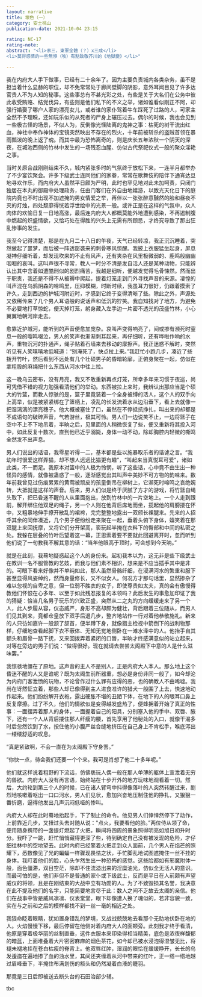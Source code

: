 ```yaml
---
layout: narrative
title: 壞色（一）
category: 安土桃山
publication-date: 2021-10-04 23:15

rating: NC-17
rating-note:
abstract: "<li>家三，東軍全體（？）x三成</li>
<li>莫得感情的一些無慘（咳）有點致敬芥川的《地獄變》</li>"

---
```


我在内府大人手下做事，已经有二十余年了。因为主要负责城内各类杂务，虽不是担当着什么显赫的职位，却不免常常处于廊间壁脚的阴影，意外耳闻目见了许多达官贵人不为人知的秘事。这些事总有不甚光彩之处，有些是关于大名们在公务中彼此收受贿赂、结党伐异，有些则是他们私下的不义之举，诸如谁看似刚正不阿，却强行婚娶了哪户人家的漂亮女儿，或者谁的家仆驾着牛车踩死了过路的人，可家主全然不予理睬，还如玩乐似的从死者的尸身上碾压过去。偶尔的时候，我也会见到一些极古怪的场景，不似人为，反倒像光怪陆离的鬼神之事：枯死的树干流出红血，神社中奉作神体的宝镜突然映出不存在的烈火，十年前被斩杀的盗贼首领在暴雨瓢泼的晚上返了魂。而其中最为恐怖离奇的，则是庆长五年浓秋一个阴天的深夜，在城池西侧的竹林中发生的一场残忍血腥、仿似古代祭祀仪式一般的聚众淫艳之事。
 
当时关原合战刚刚结束不久，城内紧张多时的气氛终于放松下来，一连半月都举办了不少宴饮聚会。许多下级武士连同他们的家眷，常常在歌舞伎的陪伴下通宵达旦地寻欢作乐，而内府大人虽然平日颇为严明，此时也罕见地对此未加呵责，只闭门独居在本丸的御殿中处理政务，任由门客们在外自由地嬉游，以致光天化日下的庭院内竟也不时出现不加遮掩的男女情爱之举，再伴以一张张醉意醺然的脸和昼夜不灭的灯烛，四处颓靡得恍若浮世绘中的光景一般。或许正是在这样的气氛中，众人肉体的欢愉日复一日地高涨，最后连内府大人都概莫能外地遭到感染，不再遏制腹中燃起的炽盛情欲，又恰巧处在得胜的兴头上无需有所顾忌，才终究导致了那出狂乱惨事的发生。
 
我至今记得清楚，那是在九月二十八日的午夜，天气已经转凉，我正沉沉睡着，突然做起了噩梦，而后被一阵透窗袭来的刺骨寒风惊醒。我披上衣服猛坐起身，屏息凝神仔细听着，却发现吹来的不止有风声，还有夹杂在风里极微弱的、鹿鸣般幽幽咽咽的哀叫。这叫声很不寻常，教人一时分不清是发自活人还是某种动物，只能辨认出其中含着如遭酷刑似的剧烈痛苦，我越是细听，便越发觉得毛骨悚然。然而出于职责，我还是不得不从被褥中爬起，提着灯笼走到门外寻找声音的来源。凄惶的叫声混在乌鸦阴森的啼鸣里，压抑模糊，时断时续，我虽耳力很好，仍跟着摸索了许久，走到西边的护城河附近时，才感到它终于变得清晰了些。除此之外，声源处又依稀传来了几个男人耳语般的说话声和低沉的狞笑。我自知找对了地方，为避免不必要地打草惊蛇，便灭掉灯笼，躬身藏入左手边一片密不透光的茂盛竹林，小心翼翼地朝河岸走去。
 
愈靠近护城河，能听到的声音便愈加庞杂。哀叫声变得响亮了，间或掺有濒死时窒息一般的嘤鸣啜泣，男人的笑声也渐渐刺耳起来，再仔细听，还有哗啦作响的水声，重物沉河的扑通声，绳子贴着石墙来去移动的摩擦声。我正迷惑不解时，突然听见有人笑嘻嘻地低喊道：“别淹死了，快点拉上来。”我赶忙小跑几步，凑近了些拨开竹叶，然后看到不远处有几个壮硕男子的昏暗轮廓，正俯身聚在一起，仿似在拿粗股的麻绳把什么东西从河水中往上拉。
 
这一晚乌云密布，没有月亮，我又不敢重新再点灯笼，所幸多年来习惯于夜巡，尚可凭借不错的视力勉强看清他们的举动。东西被拉上来时，我辨认出那应当是个硕大的竹篮，而教人惊骇的是，篮子里竟装着一个全身被缚的活人，这个人的双手向上高举，似是被紧紧绑在了篮柄上，凌乱的长发流着水从边沿垂下，看上去就像一把湿漓漓的漂亮穗子。他大概被塞住了口，虽然在不停抵抗挣扎，叫出来的却都是不成语句的破碎声音，气若游丝，极其可怜。男人们一边说笑不止，一边将篮子在空中不上不下地吊着，半晌之后，见里面的人稍微恢复了些，便又重新将其投入河中，如此反复十数次，直到他已近乎溺毙，身体一动不动，除却胸腔内轻微的嘶鸣全然发不出声息。
 
男人们说出的话语，我零星听得一二，基本都是些以施暴取乐者的谐谑之言。“我幼年时很爱这样弄猫，却不想人远远比猫更有趣”，“叫起来当真悦耳可爱”，诸如此类，不一而足。我原本对篮中的人极为怜悯，听了这些话，心中竟不由生出一种怪异的感情，就像被蛊惑了一般，逐渐感觉出其叫声中美妙不可方物的韵味来。数年前我曾见过伤痕累累的黄莺被顽皮的孩童倒吊在柳树上，它濒死时啼鸣之哀绝婉转，大抵就是这样的声音。后来，男人们似是终于厌腻了方才的游戏，将竹篮自绳头取下，把已昏迷不醒的人从里面抱出，放到竹林中的一片空地上。一个人走到跟前，解开绑住他双足的绳子，另一个人则在他背后席地而坐，揽起他的肩膀搂在怀中，又粗暴地伸手撩开散乱的裙袴，完完整整地露出一双颀长裸腿来。先来的人招呼其余的同伴凑近，几个男子便纷纷走来聚在一起，垂着头俯下身体，嬉笑着在那双腿上来回抚摩，又将它们分开架高，亵玩起半掩在衣料下的臀部和中间的私密之处。我躲在层叠的竹叶后望着这一幕，正思索着要不要就此回避离开时，忽而听到他们说了一句教我不解其意的话：“当年他眼高于顶时，可会想到今天呐。”
 
就是在此刻，我蓦地疑惑起这个人的身份来。起初我本以为，这无非是些下级武士在教训一名不服管教的艺妓，而我与他们素不相识，想来是不应当插手其中是非的。可眼下看来好像并不单纯如此，那人虽然骨骼纤细，在浸满河水的繁重和服下甚至显得风姿绰约，然而身量修长，又不似女人。何况方才那句话里，显然掺杂了难以忽视的自卑之意，但一位弱不胜衣的女子，即使尊贵如太夫，真的会有傲慢得教他们怀恨在心多年、以至于如此残忍报复的本领吗？此后发生的事愈加印证了我的猜疑：恰当几名男子玩乐的兴致正盛，突然从二之丸的方向缓缓走来了另一个人，此人步履从容，仪态威严，身形不高却颇为健壮，背后跟着三位随从，而男人们见其到来，竟都仓皇放下双手后退几步，整齐地站作一行对着他恭敬施礼。新来的人只彷如嘉许一般颔了颔首，便半蹲下身，就像猎主检视中箭倒下的战利物那样，仔细地查看起脚下衣不蔽体、无知无觉地侧卧在一滩水泽中的人。他抬手自其额头和眉骨一路下抚，又来回拨弄着紧闭的口唇，半晌才终感满意似的站立起来，对等在旁边的男子们说：“做得很好。现在就请去尝尝太阁殿下中意的人是什么滋味罢。”
 
我惊骇地僵在了原地。这声音的主人不是别人，正是内府大人本人。那么地上这个昏迷不醒的人又是谁呢？既为太阁生前所器重，想必是身份非同一般了，如今却沦为内府门客泄愤的玩物，不论曾作过什么罪有应得的恶，也的确教人不由唏嘘。我尚在讶然怔立着，那些人却已像得到主人进食准许的猎犬一般围了上去，快速地动作起来。他们纷纷解开衣袍，露出硬胀不堪的丑陋下体，在地下的人的眼耳口鼻上反复摩擦。过了不久，他们的情欲似是变得越发盛热了，便蜂拥着开始了真正的性事：一面摆弄着那人的身体，一面握着自己的阳具，分别塞入他的手中、双唇、腋下，还有一个人从背后搂住那人纤瘦的腰，首先享用了他秘处的入口，就像干渴多时后忽然饮到了水，按住他的小腹严丝合缝地挤压在自己身上不肯松手，喉底泻出一缕缕舒适的叹息。
 
“真是紧致啊，不会一直在为太阁殿下守身罢。”
 
“你快一点，待会我们还要一个个来。我可是肖想了他二十多年呢。”
 
他们就这样说着粗野的下流话，仿佛亵玩人偶一般在那人单薄的躯体上宣泄着无穷的兽欲。内府大人没有再言语，始终站在十步开外的地方玩味地观看着一切。然后，大约轮到第三个人的时候，已在诸人臂弯中抖得像落叶的人突然转醒过来，剧烈地咳嗽着呕出一口口河水，男人们见状，愈加兴奋地压制住他的挣扎，又狠狠一番折磨，逼得他发出几声沉闷低哑的惨叫。
 
内府大人却在此时蓦地抬起手，下了制止的命令。他见男人们悻悻然停下了动作，上前靠近几步，又扭过头去对随从说："点火，我要看他的脸。”两位侍从领了命，便用随身携带的一盏提灯燃起了火把，瞬间将四周的景象照得明亮如旭日初升时分。我吓了一跳，赶忙悄悄藏得更深了些，待到确定自己没有被发现的危险，才仔细往林中的空地望去。此时内府已经擎着火把走到众人面前，几个男人在焰芒的照耀下，悉数像见了光的蝙蝠一样骤现畏怯之状，手忙脚乱地试图遮掩住一丝不挂的身体。我盯着他们的脸，心头乍然生出一种恐怖的感觉。这些脸都如有邪魔附体一般，面色僵滞，双目空茫，除却不住流溢出来的淫糜油光，仿似全无活人的意识。而最可怕的是，他们非但不是普通的家仆或下级武士，反而是平日在人前颇有声望威仪的将领，且是在刚结束的大战中立有功勋的人。为了不致毁损其名誉，我决意在此不提及他们的名字，只能简要地言尽于此：数人之间不乏故去太阁的亲信。他们在战事中皆是威风凛凛、仪表堂堂，眼下却像遭人换了魂似的，若非容貌一致，实在与之前和之后的模样都找不到一丝一毫的相近之处。
 
我狠命眨着眼睛，犹如置身错乱的梦境，又战战兢兢地去看那个无助地伏卧在地的人。火焰慢慢下移，最后停留在他侧对着内府大人的面颊旁。此刻我才终于看清，他原是穿着极华丽的丝制直垂，这件衣服本来印染得相当精美，底色是浓夜样馥郁的暗蓝，上面堆叠着大片密密麻麻的烟色茶花，如今却已被水浸泡得湿皱无比，将褪未褪地挂在苍白枯瘦的脊背上。他双唇红肿，湿润的眼恰在缓缓睁开，长长的乌发逶迤在遍地掺了血的浊水里，其间还夹缠着从河中带来的红叶，正一绺一绺地越过眉峰垂下，半掩住布满划伤的额头和仍然凝着白液的睫羽。
 
那竟是三日后即被送去断头台的石田治部少辅。

tbc
